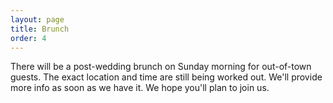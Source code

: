 ```yaml
---
layout: page
title: Brunch
order: 4
---
```


There will be a post-wedding brunch on Sunday morning for out-of-town guests. The exact location and time are still being worked out. We'll provide more info as soon as we have it. We hope you'll plan to join us.
